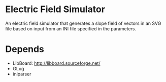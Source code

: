 # Electric Field Simulator
An electric field simulator that generates a slope field of vectors
in an SVG file based on input from an INI file specified in the
parameters.

# Depends
* LibBoard: <http://libboard.sourceforge.net/>
* GLog
* iniparser 

